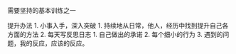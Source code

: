 需要坚持的基本训练之一

提升办法
	1. 小事入手，深入突破
		1. 持续地从日常，他人，经历中找到提升自己各方面的方法
		2. 每天写反思日志
			1. 自己做出的承诺
			2. 每个细小的行为
			3. 遇到的问题，我的反应，应该的反应。